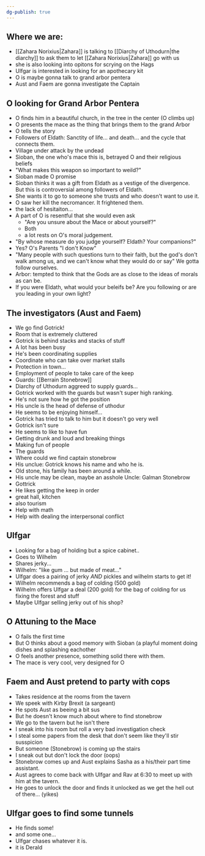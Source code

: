 ```yaml
---
dg-publish: true
---
```

## Where we are:

- [[Zahara Norixius|Zahara]] is talking to [[Diarchy of Uthodurn|the diarchy]] to ask them to let [[Zahara Norixius|Zahara]] go with us
- she is also looking into opitons for scrying on the Hags
- Ulfgar is interested in looking for an apothecary kit
- O is maybe gonna talk to grand arbor pentera
- Aust and Faem are gonna investigate the Captain
## O looking for Grand Arbor Pentera

- O finds him in a beautiful church, in the tree in the center (O climbs up)
- O presents the mace as the thing that brings them to the grand Arbor
- O tells the story
- Followers of Eldath: Sanctity of life... and death... and the cycle that connects them.
- Village under attack by the undead
- Sioban, the one who's mace this is, betrayed O and their religious beliefs
- "What makes this weapon so important to weild?"
- Sioban made O promise
- Sioban thinks it was a gift from Eldath as a vestige of the divergence. But this is controversial among followers of Eldath.
- She wants it to go to someone she trusts and who doesn't want to use it.
- O saw her kill the necromancer. It frightened them.
- the lack of hesitaiton...
- A part of O is resentful that she would even ask
	- "Are you unsure about the Mace or about yourself?"
	- Both
	- a lot rests on O's moral judgement.
- "By whose measure do you judge yourself? Eldath? Your companions?"
- Yes? O's Parents "I don't Know"
- "Many people with such questions turn to their faith, but the god's don't walk among us, and we can't know what they would do or say" We gotta follow ourselves.
- Arbor: tempted to think that the Gods are as close to the ideas of morals as can be.
- If you were Eldath, what would your beleifs be? Are you following or are you leading in your own light?
## The investigators (Aust and Faem)
- We go find Gotrick!
- Room that is extremely cluttered
- Gotrick is behind stacks and stacks of stuff
- A lot has been busy
- He's been coordinating supplies
- Coordinate who can take over market stalls
- Protection in town...
- Employment of people to take care of the keep
- Guards: [[Berrain Stonebrow]]
- Diarchy of Uthodurn aggreed to supply guards...
- Gotrick worked with the guards but wasn't super high ranking.
- He's not sure how he got the position
- His uncle is the head of defense of uthodur
- He seems to be enjoying himself...
- Gotrick has tried to talk to him but it doesn't go very well
- Gotrick isn't sure
- He seems to like to have fun
- Getting drunk and loud and breaking things
- Making fun of people
- The guards
- Where could we find captain stonebrow
- His unclue: Gotrick knows his name and who he is.
- Old stone, his family has been around a while.
- His uncle may be clean, maybe an asshole
Uncle: Galman Stonebrow
- Gottrick
- He likes getting the keep in order
- great hall, kitchen
- also tourism
- Help with math
- Help with dealing the interpersonal conflict
## Ulfgar
- Looking for a bag of holding but a spice cabinet..
- Goes to Wilhelm
- Shares jerky...
- Wilhelm: "like gum ... but made of meat..."
- Ulfgar does a pairing of jerky _AND_ pickles and wilhelm starts to get it!
- Wilhelm recommends a bag of colding (500 gold)
- Wilhelm offers Ulfgar a deal (200 gold) for the bag of colding for us fixing the forest and stuff
- Maybe Ulfgar selling jerky out of his shop?
## O Attuning to the Mace
- O fails the first time
- But O thinks about a good memory with Sioban (a playful moment doing dishes and splashing eachother
- O feels another presence, something solid there with them.
- The mace is very cool, very designed for O
## Faem and Aust pretend to party with cops
- Takes residence at the rooms from the tavern
- We speek with Kirby Brexit (a sargeant)
- He spots Aust as beeing a bit sus
- But he doesn't know much about where to find stonebrow
- We go to the tavern but he isn't there
- I sneak into his room but roll a very bad investigation check
- I steal some papers from the desk that don't seem like they'll stir susspicion
- But someone (Stonebrow) is coming up the stairs
- I sneak out but don't lock the door (oops)
- Stonebrow comes up and Aust explains Sasha as a his/their part time assistant.
- Aust agrees to come back with Ulfgar and Rav at 6:30 to meet up with him at the tavern.
- He goes to unlock the door and finds it unlocked as we get the hell out of there... (yikes)
## Ulfgar goes to find some tunnels
- He finds some!
- and some one...
- Ulfgar chases whatever it is.
- it is Derald
